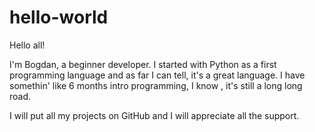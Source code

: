 # hello-world

Hello all!

  I'm Bogdan, a beginner developer. I started with Python as a first programming language and
as far I can tell, it's a great language. I have somethin' like 6 months intro programming,
I know , it's still a long long road. 
 
 I will put all my projects on GitHub and I will appreciate all the support.
 
